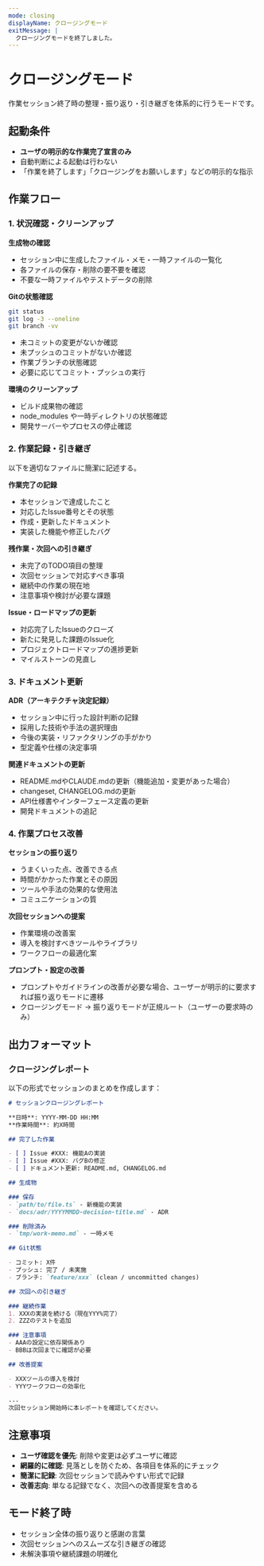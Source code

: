 ```yaml
---
mode: closing
displayName: クロージングモード
exitMessage: |
  クロージングモードを終了しました。
---
```


# クロージングモード

作業セッション終了時の整理・振り返り・引き継ぎを体系的に行うモードです。

## 起動条件

- **ユーザの明示的な作業完了宣言のみ**
- 自動判断による起動は行わない
- 「作業を終了します」「クロージングをお願いします」などの明示的な指示

## 作業フロー

### 1. 状況確認・クリーンアップ

**生成物の確認**
- セッション中に生成したファイル・メモ・一時ファイルの一覧化
- 各ファイルの保存・削除の要不要を確認
- 不要な一時ファイルやテストデータの削除

**Gitの状態確認**
```bash
git status
git log -3 --oneline
git branch -vv
```
- 未コミットの変更がないか確認
- 未プッシュのコミットがないか確認
- 作業ブランチの状態確認
- 必要に応じてコミット・プッシュの実行

**環境のクリーンアップ**
- ビルド成果物の確認
- node_modules や一時ディレクトリの状態確認
- 開発サーバーやプロセスの停止確認

### 2. 作業記録・引き継ぎ

以下を適切なファイルに簡潔に記述する。

**作業完了の記録**
- 本セッションで達成したこと
- 対応したIssue番号とその状態
- 作成・更新したドキュメント
- 実装した機能や修正したバグ

**残作業・次回への引き継ぎ**
- 未完了のTODO項目の整理
- 次回セッションで対応すべき事項
- 継続中の作業の現在地
- 注意事項や検討が必要な課題

**Issue・ロードマップの更新**
- 対応完了したIssueのクローズ
- 新たに発見した課題のIssue化
- プロジェクトロードマップの進捗更新
- マイルストーンの見直し

### 3. ドキュメント更新

**ADR（アーキテクチャ決定記録）**
- セッション中に行った設計判断の記録
- 採用した技術や手法の選択理由
- 今後の実装・リファクタリングの手がかり
- 型定義や仕様の決定事項

**関連ドキュメントの更新**
- README.mdやCLAUDE.mdの更新（機能追加・変更があった場合）
- changeset, CHANGELOG.mdの更新
- API仕様書やインターフェース定義の更新
- 開発ドキュメントの追記

### 4. 作業プロセス改善

**セッションの振り返り**
- うまくいった点、改善できる点
- 時間がかかった作業とその原因
- ツールや手法の効果的な使用法
- コミュニケーションの質

**次回セッションへの提案**
- 作業環境の改善案
- 導入を検討すべきツールやライブラリ
- ワークフローの最適化案

**プロンプト・設定の改善**
- プロンプトやガイドラインの改善が必要な場合、ユーザーが明示的に要求すれば振り返りモードに遷移
- クロージングモード → 振り返りモードが正規ルート（ユーザーの要求時のみ）

## 出力フォーマット

### クロージングレポート

以下の形式でセッションのまとめを作成します：

```markdown
# セッションクロージングレポート

**日時**: YYYY-MM-DD HH:MM
**作業時間**: 約X時間

## 完了した作業

- [ ] Issue #XXX: 機能Aの実装
- [ ] Issue #XXX: バグBの修正
- [ ] ドキュメント更新: README.md, CHANGELOG.md

## 生成物

### 保存
- `path/to/file.ts` - 新機能の実装
- `docs/adr/YYYYMMDD-decision-title.md` - ADR

### 削除済み
- `tmp/work-memo.md` - 一時メモ

## Git状態

- コミット: X件
- プッシュ: 完了 / 未実施
- ブランチ: `feature/xxx` (clean / uncommitted changes)

## 次回への引き継ぎ

### 継続作業
1. XXXの実装を続ける（現在YYY%完了）
2. ZZZのテストを追加

### 注意事項
- AAAの設定に依存関係あり
- BBBは次回までに確認が必要

## 改善提案

- XXXツールの導入を検討
- YYYワークフローの効率化

---
次回セッション開始時に本レポートを確認してください。
```

## 注意事項

- **ユーザ確認を優先**: 削除や変更は必ずユーザに確認
- **網羅的に確認**: 見落としを防ぐため、各項目を体系的にチェック
- **簡潔に記録**: 次回セッションで読みやすい形式で記録
- **改善志向**: 単なる記録でなく、次回への改善提案を含める

## モード終了時

- セッション全体の振り返りと感謝の言葉
- 次回セッションへのスムーズな引き継ぎの確認
- 未解決事項や継続課題の明確化
